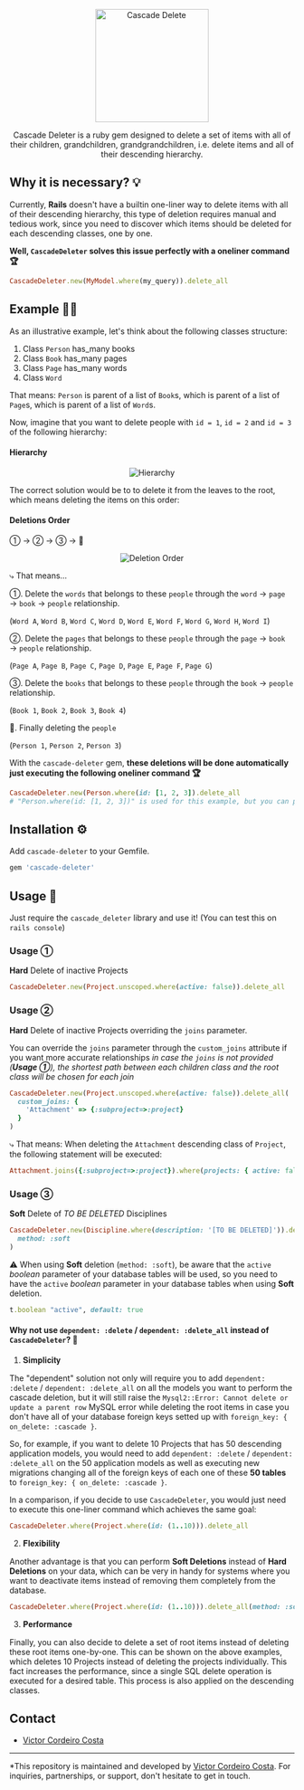 <p align="center">
  <img src="https://i.imgur.com/wUx1CYi.png" alt="Cascade Delete" width="200" height="200"/>
</p>

<p align="center">
Cascade Deleter is a ruby gem designed to delete a set of items with all of their children, grandchildren, grandgrandchildren, i.e. delete items and all of their descending hierarchy.
</p>


## Why it is necessary? 💡

Currently, **Rails** doesn't have a builtin one-liner way to delete items with all of their descending hierarchy, this type of deletion requires manual and tedious work, since you need to discover which items should be deleted for each descending classes, one by one.

**Well, `CascadeDeleter` solves this issue perfectly with a oneliner command 🏆**

```rb
CascadeDeleter.new(MyModel.where(my_query)).delete_all
```


## Example 🧑‍🏫

As an illustrative example, let's think about the following classes structure:

1. Class `Person` has_many books
2. Class `Book` has_many pages
3. Class `Page` has_many words
4. Class `Word`

That means: `Person` is parent of a list of `Book`s, which is parent of a list of `Page`s, which is parent of a list of `Word`s.

Now, imagine that you want to delete people with `id = 1`, `id = 2` and `id = 3` of the following hierarchy:

#### Hierarchy

<p align="center">
  <img src="https://i.imgur.com/90LZXUj.png" alt="Hierarchy"/>
</p>

The correct solution would be to to delete it from the leaves to the root, which means deleting the items on this order:

#### Deletions Order

① → ② → ③ → 🚩

<p align="center">
  <img src="https://i.imgur.com/uaf1R02.png" alt="Deletion Order"/>
</p>

⤷ That means...

①. Delete the `words` that belongs to these `people` through the `word` → `page` → `book` → `people` relationship.

(`Word A`, `Word B`, `Word C`, `Word D`, `Word E`, `Word F`, `Word G`, `Word H`, `Word I`)

②. Delete the `pages` that belongs to these `people` through the `page` → `book` → `people` relationship.

(`Page A`, `Page B`, `Page C`, `Page D`, `Page E`, `Page F`, `Page G`)

③. Delete the `books` that belongs to these `people` through the `book` → `people` relationship.

(`Book 1`, `Book 2`, `Book 3`, `Book 4`)

🚩. Finally deleting the `people`

(`Person 1`, `Person 2`, `Person 3`)

With the `cascade-deleter` gem, **these deletions will be done automatically just executing the following oneliner command 🏆**

```rb
CascadeDeleter.new(Person.where(id: [1, 2, 3]).delete_all
# "Person.where(id: [1, 2, 3])" is used for this example, but you can place any ActiveRecord Relation as an argument here!
```


## Installation ⚙️

Add `cascade-deleter` to your Gemfile.

```rb
gem 'cascade-deleter'
```


## Usage 🚀

Just require the `cascade_deleter` library and use it! (You can test this on `rails console`)

### Usage ①
**Hard** Delete of inactive Projects

```rb
CascadeDeleter.new(Project.unscoped.where(active: false)).delete_all
```

### Usage ②
**Hard** Delete of inactive Projects overriding the `joins` parameter.

You can override the `joins` parameter through the `custom_joins` attribute if you want more accurate relationships
*in case the `joins` is not provided (**Usage ①**), the shortest path between each children class and the root class will be chosen for each join*

```rb
CascadeDeleter.new(Project.unscoped.where(active: false)).delete_all(
  custom_joins: {
    'Attachment' => {:subproject=>:project}
  }
)
```

⤷ That means: When deleting the `Attachment` descending class of `Project`, the following statement will be executed:

```rb
Attachment.joins({:subproject=>:project}).where(projects: { active: false }).delete_all
```

### Usage ③
**Soft** Delete of *TO BE DELETED* Disciplines

```rb
CascadeDeleter.new(Discipline.where(description: '[TO BE DELETED]')).delete_all(
  method: :soft
)
```

⚠️ When using **Soft** deletion (`method: :soft`), be aware that the `active` *boolean* parameter of your database tables will be used, so you need to have the `active` *boolean* parameter in your database tables when using **Soft** deletion.

```rb
t.boolean "active", default: true
```

#### Why not use `dependent: :delete` / `dependent: :delete_all` instead of `CascadeDeleter`? 🤔

1. 𝐒𝐢𝐦𝐩𝐥𝐢𝐜𝐢𝐭𝐲

The "dependent" solution not only will require you to add `dependent: :delete` / `dependent: :delete_all` on all the models you want to perform the cascade deletion, but it will still raise the `Mysql2::Error: Cannot delete or update a parent row` MySQL error while deleting the root items in case you don't have all of your database foreign keys setted up with `foreign_key: { on_delete: :cascade }`.

So, for example, if you want to delete 10 Projects that has 50 descending application models, you would need to add `dependent: :delete` / `dependent: :delete_all` on the 50 application models as well as executing new migrations changing all of the foreign keys of each one of these **50 tables** to `foreign_key: { on_delete: :cascade }`.

In a comparison, if you decide to use `CascadeDeleter`, you would just need to execute this one-liner command which achieves the same goal:

```rb
CascadeDeleter.where(Project.where(id: (1..10))).delete_all
```

2. 𝐅𝐥𝐞𝐱𝐢𝐛𝐢𝐥𝐢𝐭𝐲

Another advantage is that you can perform **Soft Deletions** instead of **Hard Deletions** on your data, which can be very in handy for systems where you want to deactivate items instead of removing them completely from the database.

```rb
CascadeDeleter.where(Project.where(id: (1..10))).delete_all(method: :soft)
```

3. 𝐏𝐞𝐫𝐟𝐨𝐫𝐦𝐚𝐧𝐜𝐞

Finally, you can also decide to delete a set of root items instead of deleting these root items one-by-one. This can be shown on the above examples, which deletes 10 Projects instead of deleting the projects individually. This fact increases the performance, since a single SQL delete operation is executed for a desired table. This process is also applied on the descending classes.

## Contact

* [Victor Cordeiro Costa](https://www.linkedin.com/in/victor-costa-0bba7197/)

---

*This repository is maintained and developed by [Victor Cordeiro Costa](https://www.linkedin.com/in/victor-costa-0bba7197/). For inquiries, partnerships, or support, don't hesitate to get in touch.
